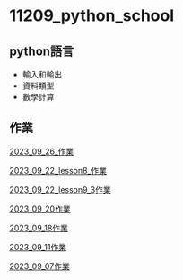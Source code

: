 # 11209_python_school
## python語言
- 輸入和輸出
- 資料類型
- 數學計算

## 作業
[2023_09_26_作業](https://github.com/isabel112233/11209_python_school/blob/main/2023_09_26%E4%BD%9C%E6%A5%AD.ipynb)

[2023_09_22_lesson8_作業](https://github.com/isabel112233/11209_python_school/blob/main/lesson8_%E4%BD%9C%E6%A5%AD.ipynb)

[2023_09_22_lesson9_3作業](https://github.com/isabel112233/11209_python_school/blob/main/lesson9_3%E4%BD%9C%E6%A5%AD.ipynb)

[2023_09_20作業](https://github.com/isabel112233/11209_python_school/blob/main/2023_9_20%E4%BD%9C%E6%A5%AD.ipynb)

[2023_09_18作業](https://github.com/isabel112233/11209_python_school/blob/main/lesson6_2.ipynb)

[2023_09_11作業](./2023_09_11作業/)

[2023_09_07作業](https://github.com/isabel112233/20230907lesson1)

